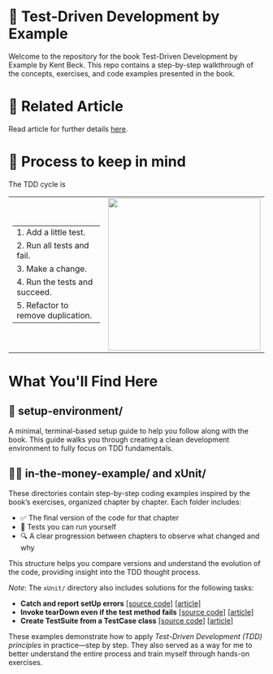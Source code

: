 # 🧪 Test-Driven Development by Example
Welcome to the repository for the book Test-Driven Development by Example by Kent Beck.
This repo contains a step-by-step walkthrough of the concepts, exercises, and code examples presented in the book.

# 📝 Related Article
Read article for further details [here](https://sk3pper.github.io/posts/software-development/test-driven-development/test-driven-development-by-example-init/).

# 🔄 Process to keep in mind
The TDD cycle is

<style>
  table td {
    border: none !important;
  }
</style>
<table style="border: none">
    <tr>
        <td>
            <table style="border: none">
                <tr><td style="border: none"> 1. Add a little test.             </td> </tr>
                <tr><td style="border: none"> 2. Run all tests and fail.        </td></tr>
                <tr><td style="border: none"> 3. Make a change.                 </td></tr>
                <tr><td style="border: none"> 4. Run the tests and succeed.     </td></tr>
                <tr><td style="border: none"> 5. Refactor to remove duplication.</td></tr>
            </table>
        </td>
        <td style="border: none">
            <img src="https://sk3pper.github.io/posts/software-development/test-driven-development/test-driven-development-by-example-init/images/tdd-icon.png" width="300">
        </td>
    </tr>
</table>

# What You'll Find Here

## 🔧 setup-environment/
A minimal, terminal-based setup guide to help you follow along with the book.
This guide walks you through creating a clean development environment to fully focus on TDD fundamentals.

## 👨‍💻 in-the-money-example/ and xUnit/
These directories contain step-by-step coding examples inspired by the book’s exercises, organized chapter by chapter. Each folder includes:

- ✅ The final version of the code for that chapter
- 🧪 Tests you can run yourself
- 🔍 A clear progression between chapters to observe what changed and why

This structure helps you compare versions and understand the evolution of the code, providing insight into the TDD thought process.

*Note*: The `xUnit/` directory also includes solutions for the following tasks:

- **Catch and report setUp errors** [[source code]](https://github.com/Sk3pper/test-driven-development-by-example/tree/main/xUnit/ch22_exercise) [[article]](https://sk3pper.github.io/posts/software-development/test-driven-development/exercise-1/)
- **Invoke tearDown even if the test method fails** [[source code]](https://github.com/Sk3pper/test-driven-development-by-example/tree/main/xUnit/ch23_exerciseA) [[article]](https://sk3pper.github.io/posts/software-development/test-driven-development/exercise-2/)
- **Create TestSuite from a TestCase class** [[source code]](https://github.com/Sk3pper/test-driven-development-by-example/tree/main/xUnit/ch23_exerciseB) [[article]](https://sk3pper.github.io/posts/software-development/test-driven-development/exercise-3/)

 
These examples demonstrate how to apply *Test-Driven Development (TDD) principles* in practice—step by step. They also served as a way for me to better understand the entire process and train myself through hands-on exercises.